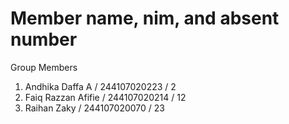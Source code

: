 # Member name, nim, and absent number
Group Members
1. Andhika Daffa A / 244107020223 / 2
2. Faiq Razzan Afifie / 244107020214 / 12
3. Raihan Zaky / 244107020070 / 23